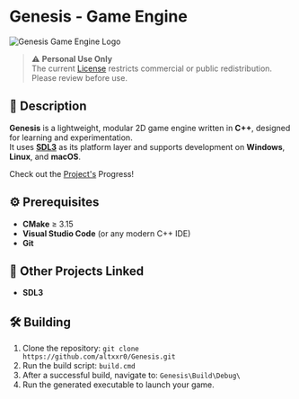 # Genesis - Game Engine

![Genesis Game Engine Logo](https://github.com/user-attachments/assets/d30ed9b0-691f-43e2-b7e6-06c62de2c10a)

> ⚠️ **Personal Use Only**  
> The current [License](https://github.com/altxxr0/Genesis/blob/master/LICENSE) restricts commercial or public redistribution. Please review before use.

## 📝 Description

**Genesis** is a lightweight, modular 2D game engine written in **C++**, designed for learning and experimentation.  
It uses **[SDL3](https://www.libsdl.org/)** as its platform layer and supports development on **Windows**, **Linux**, and **macOS**.

Check out the [Project's](https://github.com/users/altxxr0/projects/3) Progress!

## ⚙️ Prerequisites

- **CMake** ≥ 3.15  
- **Visual Studio Code** (or any modern C++ IDE)  
- **Git**

## 🔗 Other Projects Linked
- **SDL3**

## 🛠️ Building

1. Clone the repository:
   `git clone https://github.com/altxxr0/Genesis.git`
2. Run the build script:
   `build.cmd`
4. After a successful build, navigate to:
   `Genesis\Build\Debug\`
6. Run the generated executable to launch your game.

